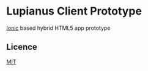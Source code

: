 # Lupianus Client Prototype

[Ionic](http://ionicframework.com/) based hybrid HTML5 app prototype

## Licence

[MIT](LICENSE)
